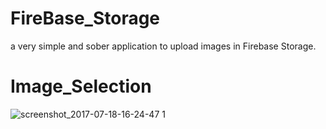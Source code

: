 # FireBase_Storage

a very simple and sober application to upload images in Firebase Storage.

# Image_Selection


![screenshot_2017-07-18-16-24-47 1](https://user-images.githubusercontent.com/23066967/28314768-747c5fc2-6bd9-11e7-986a-6e20ca0e1674.png) 







